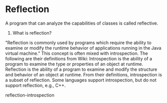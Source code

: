 # Reflection
A program that can analyze the capabilities of classes is called reflective.

1. What is reflection?

"Reflection is commonly used by programs which require the ability to examine or modify the runtime behavior of applications running in the Java virtual machine." This concept is often mixed with introspection. The following are their definitions from Wiki:
Introspection is the ability of a program to examine the type or properties of an object at runtime.
Reflection is the ability of a program to examine and modify the structure and behavior of an object at runtime.
From their definitions, introspection is a subset of reflection. Some languages support introspection, but do not support reflection, e.g., C++.

reflection-introspection
